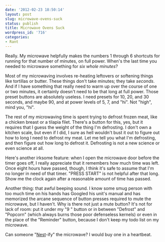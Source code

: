 ```yaml
---
date: '2012-02-23 18:50:14'
layout: post
slug: microwave-ovens-suck
status: publish
title: Microwave Ovens Suck
wordpress_id: '716'
categories:
- Rant
---
```


Really. My microwave helpfully makes the numbers 1 through 6 shortcuts for running for that number of minutes, on full power. When's the last time you needed to microwave something for *six whole minutes*?

Most of my microwaving involves re-heating leftovers or softening things like tortillas or butter. These things don't take minutes; they take *seconds*. And if I have something that really need to warm up over the course of one or two minutes, it certainly doesn't need to be that long at full power. Those preset buttons are absolutely useless. I need presets for 10, 20, and 30 seconds, and maybe 90, and at power levels of 5, 7, and "hi". Not "high", mind you, "hi".

The rest of my microwaving time is spent trying to defrost frozen meat, like a chicken breast or a tilapia filet. There's a button for this, yes, but it requires that I guess the weight of the thing I'm defrosting. I don't own a kitchen scale, but even if I did, I sure as hell wouldn't bust it out to figure out how to long I need to defrost my meat. Let me tell you what I'm defrosting, and then figure out how long to defrost it. Defrosting is not a new science or even science at all.

Here's another irksome feature: when I open the microwave door before the timer goes off, I really appreciate that it remembers how much time was left. Once eight hours have passed, though, I think it's safe to assume that I'm no longer in need of that timer. "PRESS START" is not helpful after that long. Show me the clock again after a reasonable amount of time has passed.

Another thing: that awful beeping sound. I know some smug person with too much time on his hands has Googled his unit's manual and has memorized the arcane sequence of button presses required to mute the microwave, but I haven't. Why is there not just a mute button? It's not for lack of room: put it under my "9 " button or in between "Defrost" and "Popcorn" (which always burns those poor defenseless kernels) or even in the place of the "Reminder" button, because I don't keep my todo list on my microwave.

Can someone "[Nest][nest]-ify" the microwave? I would buy one in a heartbeat.

[nest]: http://www.nest.com/

